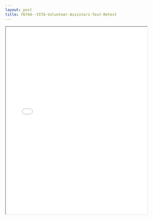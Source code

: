 ```yaml
---
layout: post
title: f6744--VITA-Volunteer-Assistors-Test-Retest
---
```


<div class="pdf-container">
<iframe src="/ea//_pdf-2-md/f6744--VITA-Volunteer-Assistors-Test-Retest.pdf" height="600" width="90%" allowFullScreen="true"></iframe>
</div>

